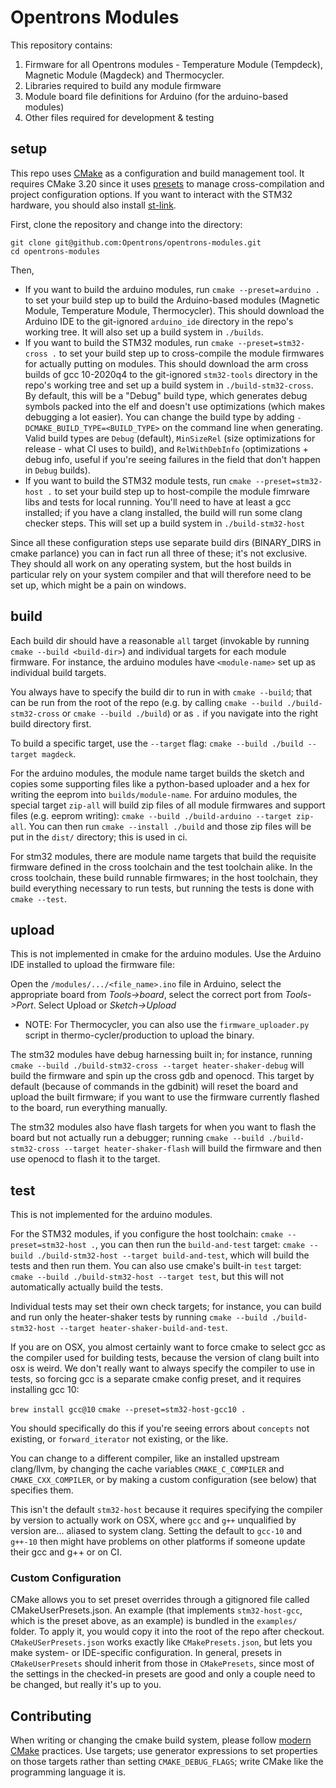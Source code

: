 # Opentrons Modules

This repository contains:
1. Firmware for all Opentrons modules - Temperature Module (Tempdeck),
Magnetic Module (Magdeck) and Thermocycler.
2. Libraries required to build any module firmware
3. Module board file definitions for Arduino (for the arduino-based modules)
4. Other files required for development & testing

## setup

This repo uses [CMake](https://cmake.org) as a configuration and build management tool. It requires
CMake 3.20 since it uses [presets](https://cmake.org/cmake/help/latest/manual/cmake-presets.7.html)
to manage cross-compilation and project configuration options. If you want to interact with the STM32 hardware, you should also install [st-link](https://github.com/stlink-org/stlink). 

First, clone the repository and change into the directory:

```
git clone git@github.com:Opentrons/opentrons-modules.git
cd opentrons-modules
```

Then,
- If you want to build the arduino modules, run `cmake --preset=arduino .` to set your build step up to build the Arduino-based modules (Magnetic Module, Temperature Module, Thermocycler). This should download the Arduino IDE to the git-ignored `arduino_ide` directory in the repo's working tree. It will also set up a build system in `./builds`.
- If you want to build the STM32 modules, run `cmake --preset=stm32-cross .` to set your build step up to cross-compile the module firmwares for actually putting on modules. This should download the arm cross builds of gcc 10-2020q4 to the git-ignored `stm32-tools` directory in the repo's working tree and set up a build system in `./build-stm32-cross`. By default, this will be a "Debug" build type, which generates debug symbols packed into the elf and doesn't use optimizations (which makes debugging a lot easier). You can change the build type by adding `-DCMAKE_BUILD_TYPE=<BUILD_TYPE>` on the command line when generating. Valid build types are `Debug` (default), `MinSizeRel` (size optimizations for release - what CI uses to build), and `RelWithDebInfo` (optimizations + debug info, useful if you're seeing failures in the field that don't happen in `Debug` builds).
- If you want to build the STM32 module tests, run `cmake --preset=stm32-host .` to set your build step up to host-compile the module fimrware libs and tests for local running. You'll need to have at least a gcc installed; if you have a clang installed, the build will run some clang checker steps. This will set up a build system in `./build-stm32-host`

Since all these configuration steps use separate build dirs (BINARY_DIRS in cmake parlance) you can in fact run all three of these; it's not exclusive. They should all work on any operating system, but the host builds in particular rely on your system compiler and that will therefore need to be set up, which might be a pain on windows.

## build

Each build dir should have a reasonable `all` target (invokable by running `cmake --build <build-dir>`) and individual targets for each module firmware. For instance, the arduino modules have `<module-name>` set up as individual build targets. 

You always have to specify the build dir to run in with `cmake --build`; that can be run from the root of the repo (e.g. by calling `cmake --build ./build-stm32-cross` or `cmake --build ./build`) or as `.` if you navigate into the right build directory first.

To build a specific target, use the `--target` flag: `cmake --build ./build --target magdeck`.

For the arduino modules, the module name target builds the sketch and copies some supporting files like a python-based uploader and a hex for writing the eeprom into `builds/module-name`. For arduino modules, the special target `zip-all` will build zip files of all module firmwares and support files (e.g. eeprom writing): `cmake --build ./build-arduino --target zip-all`. You can then run `cmake --install ./build` and those zip files will be put in the `dist/` directory; this is used in ci.

For stm32 modules, there are module name targets that build the requisite firmware defined in the cross toolchain and the test toolchain alike. In the cross toolchain, these build runnable firmwares; in the host toolchain, they build everything necessary to run tests, but running the tests is done with `cmake --test`.


## upload

This is not implemented in cmake for the arduino modules. Use the Arduino IDE installed to upload the firmware file:

Open the `/modules/.../<file_name>.ino` file in Arduino, select the appropriate board from _Tools->board_,
 select the correct port from _Tools->Port_. Select Upload or _Sketch->Upload_

* NOTE: For Thermocycler, you can also use the `firmware_uploader.py` script in thermo-cycler/production to upload the binary.

The stm32 modules have debug harnessing built in; for instance, running `cmake --build ./build-stm32-cross --target heater-shaker-debug` will build the firmware and spin up the cross gdb and openocd. This target by default (because of commands in the gdbinit) will reset the board and upload the built firmware; if you want to use the firmware currently flashed to the board, run everything manually.

The stm32 modules also have flash targets for when you want to flash the board but not actually run a debugger; running `cmake --build ./build-stm32-cross --target heater-shaker-flash` will build the firmware and then use openocd to flash it to the target.


## test

This is not implemented for the arduino modules.

For the STM32 modules, if you configure the host toolchain: `cmake --preset=stm32-host .`, you can then run the `build-and-test` target: `cmake --build ./build-stm32-host --target build-and-test`, which will build the tests and then run them. You can also use cmake's built-in `test` target: `cmake --build ./build-stm32-host --target test`, but this will not automatically actually build the tests.

Individual tests may set their own check targets; for instance, you can build and run only the heater-shaker tests by running `cmake --build ./build-stm32-host --target heater-shaker-build-and-test`.

If you are on OSX, you almost certainly want to force cmake to select gcc as the compiler used for building tests, because the version of clang built into osx is weird. We don't really want to always specify the compiler to use in tests, so forcing gcc is a separate cmake config preset, and it requires installing gcc 10:

`brew install gcc@10`
`cmake --preset=stm32-host-gcc10 .`

You should specifically do this if you're seeing errors about `concepts` not existing, or `forward_iterator` not existing, or the like.

You can change to a different compiler, like an installed upstream clang/llvm, by changing the cache variables `CMAKE_C_COMPILER` and `CMAKE_CXX_COMPILER`, or by making a custom configuration (see below) that specifies them.

This isn't the default `stm32-host` because it requires specifying the compiler by version to actually work on OSX, where `gcc` and `g++` unqualified by version are... aliased to system clang. Setting the default to `gcc-10` and `g++-10` then might have problems on other platforms if someone update their gcc and g++ or on CI.


### Custom Configuration

CMake allows you to set preset overrides through a gitignored file called CMakeUserPresets.json. An example (that implements `stm32-host-gcc`, which is the preset above, as an example) is bundled in the `examples/` folder. To apply it, you would copy it into the root of the repo after checkout. `CMakeUSerPresets.json` works exactly like `CMakePresets.json`, but lets you make system- or IDE-specific configuration. In general, presets in `CMakeUserPresets` should inherit from those in `CMakePresets`, since most of the settings in the checked-in presets are good and only a couple need to be changed, but really it's up to you.


## Contributing

When writing or changing the cmake build system, please follow [modern CMake](https://cliutils.gitlab.io/modern-cmake) practices. Use targets; use generator expressions to set properties on those targets rather than setting ``CMAKE_DEBUG_FLAGS``; write CMake like the programming language it is.
